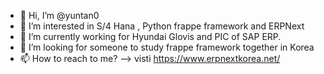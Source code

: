 - 👋 Hi, I’m @yuntan0
- 👀 I’m interested in S/4 Hana , Python frappe framework and ERPNext
- 🌱 I’m currently working for Hyundai Glovis and PIC of SAP ERP.
- 💞️ I’m looking for someone to study frappe framework together in Korea
- 📫 How to reach to me? --> visti https://www.erpnextkorea.net/

<!---
yuntan0/yuntan0 is a ✨ special ✨ repository because its `README.md` (this file) appears on your GitHub profile.
You can click the Preview link to take a look at your changes.
--->
